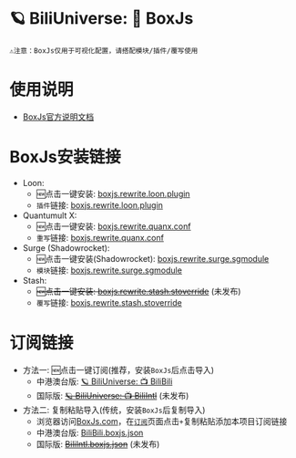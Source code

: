 # 🪐 BiliUniverse: 🧰 BoxJs
```
⚠️注意：BoxJs仅用于可视化配置，请搭配模块/插件/覆写使用
```
# 使用说明
  * [BoxJs官方说明文档](https://chavyleung.gitbook.io/boxjs/)

# BoxJs安装链接
  * Loon: 
    * 🆕点击一键安装: [boxjs.rewrite.loon.plugin](https://api.boxjs.app/loon-install "🧰 BoxJs") 
    * `插件`链接: [boxjs.rewrite.loon.plugin](https://github.com/chavyleung/scripts/raw/master/box/rewrite/boxjs.rewrite.loon.plugin "🧰 BoxJs")
  * Quantumult X: 
    * 🆕点击一键安装: [boxjs.rewrite.quanx.conf](https://api.boxjs.app/quanx-install "🧰 BoxJs")
    * `重写`链接: [boxjs.rewrite.quanx.conf](https://github.com/chavyleung/scripts/raw/master/box/rewrite/boxjs.rewrite.quanx.conf "🧰 BoxJs")
  * Surge (Shadowrocket): 
    * 🆕点击一键安装(Shadowrocket): [boxjs.rewrite.surge.sgmodule](http://api.boxjs.app/shadowrocket-install "🧰 BoxJs")
    * `模块`链接: [boxjs.rewrite.surge.sgmodule](https://github.com/chavyleung/scripts/raw/master/box/rewrite/boxjs.rewrite.surge.sgmodule "🧰 BoxJs")
  * Stash: 
    * ~~🆕点击一键安装: [boxjs.rewrite.stash.stoverride](http://api.boxjs.app/stash-install "🧰 BoxJs")~~ (未发布)
    * `覆写`链接: [boxjs.rewrite.stash.stoverride](https://github.com/chavyleung/scripts/raw/master/box/rewrite/boxjs.rewrite.stash.stoverride "🧰 BoxJs")

# 订阅链接
  * 方法一: 🆕点击一键订阅(推荐，安装`BoxJs`后点击导入)
    * 中港澳台版: [🪐 BiliUniverse: 📺 BiliBili](http://boxjs.com/#/sub/add/https%3A%2F%2Fgithub.com%2FBiliUniverse%2FBoxJs%2Fraw%2Fmain%2FBiliBili.boxjs.json "🪐 BiliUniverse: 📺 BiliBili")
    * 国际版: ~~[🪐 BiliUniverse: 📺 BiliIntl](http://boxjs.com/#/sub/add/https%3A%2F%2Fgithub.com%2FBiliUniverse%2FBoxJs%2Fraw%2Fmain%2FBiliBili.boxjs.json "🪐 BiliUniverse: 📺 BiliIntl")~~ (未发布)
  * 方法二: 复制粘贴导入(传统，安装`BoxJs`后复制导入)
    * 浏览器访问[BoxJs.com](http://boxjs.com)，在[`订阅`](http://boxjs.com/#/sub)页面点击`+`复制粘贴添加本项目订阅链接
    * 中港澳台版: [BiliBili.boxjs.json](https://github.com/BiliUniverse/BoxJs/raw/main/BiliBili.boxjs.json "🪐 BiliUniverse: 📺 BiliBili")
    * 国际版: ~~[BiliIntl.boxjs.json](https://github.com/BiliUniverse/BoxJs/raw/main/BiliIntl.boxjs.json "🪐 BiliUniverse: 📺 BiliIntl")~~ (未发布)
